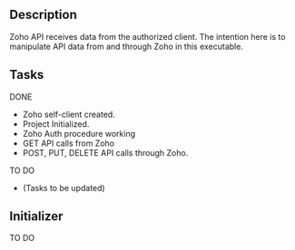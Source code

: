 ## Description
Zoho API receives data from the authorized client. The intention here is to manipulate API data from and through Zoho in this executable.

## Tasks
DONE
- Zoho self-client created.
- Project Initialized.
- Zoho Auth procedure working
- GET API calls from Zoho
- POST, PUT, DELETE API calls through Zoho. 

TO DO
- (Tasks to be updated)

## Initializer
TO DO
